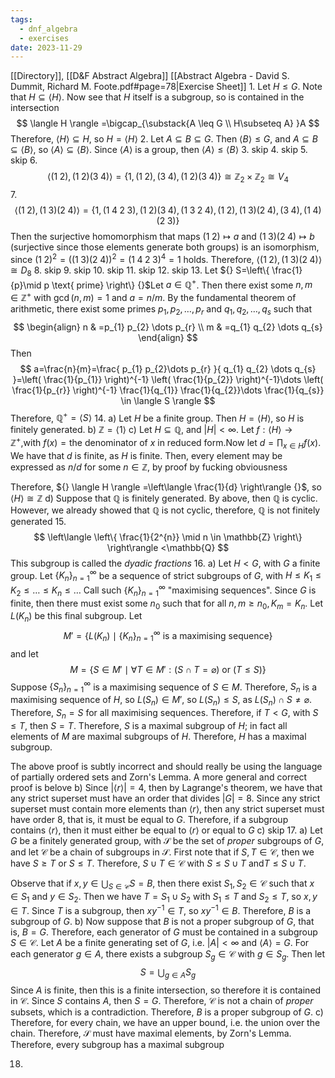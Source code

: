 ```yaml
---
tags:
  - dnf_algebra
  - exercises
date: 2023-11-29
---
```

[[Directory]], [[D&F Abstract Algebra]]
[[Abstract Algebra - David S. Dummit, Richard M. Foote.pdf#page=78|Exercise Sheet]]
1. 
Let ${} H\leq G$. Note that ${} H\subseteq \langle H \rangle {}$. Now see that $H$ itself is a subgroup, so is contained in the intersection
$$
\langle H \rangle =\bigcap_{\substack{A \leq G \\ H\subseteq A} }A
$$ Therefore, ${} \langle H \rangle \subseteq H$, so ${} H=\langle H \rangle  {}$
2. 
Let ${} A \subseteq B \subseteq G {}$. Then ${} \langle B \rangle \leq G {}$, and ${} A\subseteq B\subseteq \langle B \rangle  {}$, so ${} \langle A \rangle \subseteq \langle B \rangle  {}$. Since ${} \langle A \rangle  {}$ is a group, then ${} \langle A \rangle \leq \langle  B \rangle  {}$
3. skip
4. skip
5. skip
6. 
$$
\langle (1\;2),\, (1\;2)(3\;4) \rangle=\{ 1,\, (1\;2),\, (3\;4),\, (1\;2)(3\;4) \}\cong \mathbb{Z}_{2} \times  \mathbb{Z}_{2}\cong V_{4}
$$
7. 
$$
\langle (1\;2),\, (1\;3)(2\;4) \rangle=\{ 1, (1\;4\;2\;3),\, (1\;2)(3\;4),\, (1\;3\;2\;4),\, (1\;2),\, (1\;3)(2\;4),\, (3\;4),\, (1\;4)(2\;3) \}
$$
Then the surjective homomorphism that maps ${} (1\;2)\mapsto a {}$ and ${} (1\;3)(2\;4)\mapsto b {}$ (surjective since those elements generate both groups) is an isomorphism, since ${} (1\;2)^{2}=((1\;3)(2\;4))^{2}=(1\;4\;2\;3)^{4}=1 {}$ holds. Therefore, ${} \langle (1\;2),\, (1\;3)(2\;4) \rangle \cong D_{8} {}$
8. skip
9. skip
10. skip
11. skip
12. skip
13. 
Let ${} S=\left\{  \frac{1}{p}\mid p \text{ prime}  \right\} {}$Let ${} a \in \mathbb{Q}^{+} {}$. Then there exist some ${} n,\, m \in \mathbb{Z}^{+} {}$ with ${} \gcd(n,\, m)=1 {}$ and ${} a=n / m {}$. By the fundamental theorem of arithmetic, there exist some primes ${} p_{1},\, p_{2},\,\dots,\,p_{r} {}$ and ${} q_{1},\, q_{2},\,\dots,\,q_{s} {}$ such that
$$
\begin{align}
 n & =p_{1} p_{2} \dots p_{r}   \\
m & =q_{1} q_{2} \dots q_{s}
 \end{align}
$$
Then 
$$
a=\frac{n}{m}=\frac{ p_{1} p_{2}\dots p_{r} }{ q_{1} q_{2} \dots q_{s} }=\left(  \frac{1}{p_{1}}  \right)^{-1} \left(  \frac{1}{p_{2}}  \right)^{-1}\dots \left(  \frac{1}{p_{r}}  \right)^{-1} \frac{1}{q_{1}} \frac{1}{q_{2}}\dots \frac{1}{q_{s}} \in \langle S \rangle 
$$
Therefore, ${} \mathbb{Q}^{+}=\langle S \rangle  {}$
14. 
a)
Let $H$ be a finite group. Then ${} H=\langle H \rangle  {}$, so $H$ is finitely generated.
b)
${} \mathbb{Z}=\langle 1 \rangle  {}$
c)
Let ${} H \subseteq \mathbb{Q} {}$, and ${} |H|<\infty {}$. Let ${} f:\langle H \rangle \to{}\mathbb{Z}^{+} {}$,with $f(x)=\text{the denominator of }x \text{ in reduced form}. {}$Now let ${} d=\prod_{x \in H} f(x) {}$. We have that ${} d {}$ is finite, as $H {}$ is finite. Then, every element may be expressed as ${} n/d {}$  for some ${} n \in \mathbb{Z} {}$, by proof by fucking obviousness

Therefore, ${} \langle H \rangle =\left\langle  \frac{1}{d}  \right\rangle  {}$, so $\langle H \rangle \cong \mathbb{Z} {}$
d)
Suppose that $\mathbb{Q} {}$ is finitely generated. By above, then $\mathbb{Q} {}$ is cyclic. However, we already showed that $\mathbb{Q}$ is not cyclic, therefore, $\mathbb{Q} {}$ is not finitely generated
15. 
$$
\left\langle  \left\{ \frac{1}{2^{n}} \mid   n \in \mathbb{Z}  \right\}  \right\rangle <\mathbb{Q}
$$
This subgroup is called the *dyadic fractions*
16. a)
Let ${} H<G$, with $G {}$ a finite group. Let ${} \{ K_{n} \}_{n=1}^{\infty}  {}$ be a sequence of strict subgroups of $G$, with ${} H\leq K_{1}\leq K_{2}\leq\dots\leq K_{n}\leq \dots {}$ Call such ${} \{K_{n}\}_{n=1}^{\infty} {}$ "maximising sequences". Since ${} G$ is finite, then there must exist some $n_{0}$ such that for all ${} n,\, m\geq n_{0},\, K_{m}=K_{n} {}$. Let ${} L(K_{n})  {}$ be this final subgroup. Let 
$$
M'=\{ L(K_{n})\mid \{K_{n}\}_{n=1}^{\infty} \text{ is a maximising sequence} \} 
$$and let 
$$
M=\{ S \in M' \mid \forall T \in M': (S\cap T=\varnothing) \text{ or }(T \leq S)\}
$$
Suppose ${} \{S_{n}\}_{n=1}^{\infty}  {}$ is a maximising sequence of ${} S \in M {}$. Therefore, $S_{n}$ is a maximising sequence of $H$, so ${} L(S_{n}) \in M' {}$, so $L(S_{n})\leq S {}$, as ${} L(S_{n}) \cap S\neq \varnothing {}$. Therefore, ${} S_{n}=S {}$ for all maximising sequences. Therefore, if ${} T < G {}$, with $S\leq T {}$, then ${} S=T {}$. Therefore, $S$ is a maximal subgroup of $H$; in fact all elements of $M$ are maximal subgroups of $H$. Therefore, $H {}$ has a maximal subgroup. 

The above proof is subtly incorrect and should really be using the language of partially ordered sets and Zorn's Lemma. A more general and correct proof is belove
b)
Since ${} |\langle r \rangle |=4 {}$, then  by Lagrange's theorem, we have that any strict superset must have an order that divides ${} |G|=8 {}$. Since any strict superset must contain more elements than ${} \langle r \rangle  {}$, then any strict superset must have order $8$, that is, it must be equal to $G {}$. Therefore, if a subgroup contains ${} \langle r \rangle  {}$, then it must either be equal to ${} \langle r \rangle  {}$ or equal to $G {}$
c) skip
17. 
a)
Let ${} G {}$ be a finitely generated group, with ${} \mathcal{S} {}$ be the set of *proper* subgroups of $G {}$,  and let ${} \mathcal{C} {}$ be a chain of subgroups in ${} \mathcal{S} {}$. First note that if ${} S,\, T \in \mathcal{C} {}$, then we have $S\geq T {}$ or $S\leq T {}$. Therefore, ${} S\cup T \in \mathcal{C} {}$ with ${} S\leq S\cup T {}$ and${} T\leq S\cup T {}$.

Observe that if $x,\, y \in \bigcup_{S \in \mathcal{C}} S=B {}$, then there exist ${} S_{1},\, S_{2} \in \mathcal{C} {}$ such that ${} x \in S_{1} {}$ and ${} y \in S_{2} {}$. Then we have ${} T=S_{1} \cup S_{2} {}$ with ${} S_{1}\leq T {}$ and ${} S_{2}\leq T {}$, so ${} x,\, y \in T {}$. Since $T {}$ is a subgroup, then ${} xy^{-1} \in T {}$, so ${} xy^{-1} \in B {}$. Therefore, ${} B {}$ is a subgroup of $G {}$.
b)
Now suppose that ${} B$ is not a proper subgroup of $G$, that is, $B=G {}$. Therefore, each generator of ${} G {}$ must be contained in a subgroup ${} S\in \mathcal{C} {}$. Let $A {}$ be a finite generating set of $G {}$, i.e. ${} |A|<\infty {}$ and ${} \langle A \rangle =G {}$. For each generator ${} g\in A {}$, there exists a subgroup ${} S_{g} \in \mathcal{C} {}$ with ${} g \in {} S_{g} {}$. Then let 
$$
S=\bigcup_{g\in A} S_{g} 
$$
Since $A$ is finite, then this is a finite intersection, so therefore it is contained in ${} \mathcal{C} {}$. Since $S$ contains $A$, then $S=G {}$. Therefore, ${} \mathcal{C} {}$ is not a chain of *proper* subsets, which is a contradiction. Therefore, $B$ is a proper subgroup of $G {}$.
c)
Therefore, for every chain, we have an upper bound, i.e. the union over the chain. Therefore, ${} \mathcal{S} {}$ must have maximal elements, by Zorn's Lemma. Therefore, every subgroup has a maximal subgroup

18. 